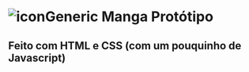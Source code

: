 # ![icon](./.github/eadme-images/readme-icon-generic-manga.png)Generic Manga Protótipo

## Feito com HTML e CSS (com um pouquinho de Javascript)
